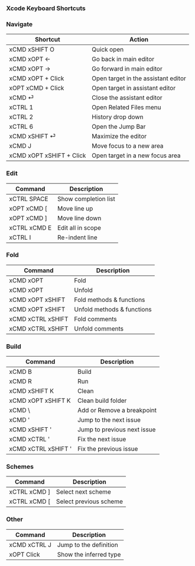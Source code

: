 ### Xcode Keyboard Shortcuts

<!-- 
### Move
(← moves in the opposite direction. Use xSHIFT to hightlight)

| Command | Description| 
| -- | -- |
| xOPT → |Next word|
| xCTRL → |Next subword |
| xCMD → |End of line| 

-->

### Navigate
| Shortcut | Action |
| --|--|
| xCMD xSHIFT O | Quick open |
| xCMD xOPT ← | Go back in main editor |
| xCMD xOPT → | Go forward in main editor |
| xCMD xOPT + Click | Open target in the assistant editor |
| xOPT xCMD + Click | Open target in assistant editor |
| xCMD ⏎ | Close the assistant editor |
| xCTRL 1 | Open Related Files menu |
| xCTRL 2 | History drop down |
| xCTRL 6 | Open the Jump Bar |
| xCMD xSHIFT ⏎ | Maximize the editor |
| xCMD J | Move focus to a new area |
| xCMD xOPT xSHIFT + Click | Open target in a new focus area |

### Edit
|Command|Description|
|--|--|
| xCTRL SPACE | Show completion list |
| xOPT xCMD [ | Move line up |
| xOPT xCMD ] | Move line down |
| xCTRL xCMD E | Edit all in scope |
| xCTRL I | Re-indent line | <!-- works really well with the delimiter -->

### Fold
| Command | Description |
|--|--|
| xCMD xOPT | Fold |
| xCMD xOPT | Unfold |
| xCMD xOPT xSHIFT | Fold methods & functions |
| xCMD xOPT xSHIFT | Unfold methods & functions |
| xCMD xCTRL xSHIFT | Fold comments |
| xCMD xCTRL xSHIFT | Unfold comments |

### Build
| Command | Description |
|--|--|
| xCMD B | Build |
| xCMD R | Run |
| xCMD xSHIFT K | Clean |
| xCMD xOPT xSHIFT K | Clean build folder |
| xCMD \ | Add or Remove a breakpoint |
| xCMD ' | Jump to the next issue |
| xCMD xSHIFT ' | Jump to previous next issue |
| xCMD xCTRL ' | Fix the next issue |
| xCMD xCTRL xSHIFT ' | Fix the previous issue |

### Schemes
| Command|Description |
| --|-- |
| xCTRL xCMD ] | Select next scheme |
| xCTRL xCMD [ | Select previous scheme |

### Other
| Command|Description |
| --|-- |
| xCMD xCTRL J | Jump to the definition |
| xOPT Click | Show the inferred type  |
